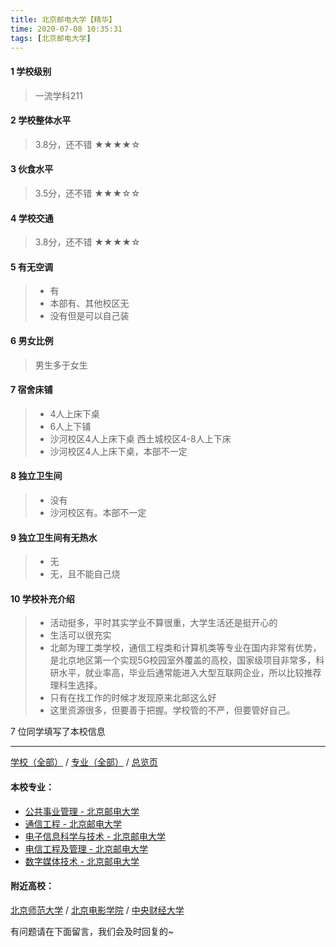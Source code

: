 ```yaml
---
title: 北京邮电大学【精华】
time: 2020-07-08 10:35:31
tags: [北京邮电大学]
---
```

#### 1 学校级别
> 一流学科211


#### 2 学校整体水平
> 3.8分，还不错
★★★★☆

#### 3 伙食水平
>  3.5分，还不错
★★★☆☆


#### 4 学校交通
> 3.8分，还不错
★★★★☆


#### 5 有无空调
> - 有
> - 本部有、其他校区无
> - 没有但是可以自己装

#### 6 男女比例
> 男生多于女生


#### 7 宿舍床铺
> - 4人上床下桌
> - 6人上下铺
> - 沙河校区4人上床下桌 西土城校区4-8人上下床
> - 沙河校区4人上床下桌，本部不一定
 

#### 8 独立卫生间
> - 没有
> - 沙河校区有。本部不一定

#### 9 独立卫生间有无热水
> - 无
> - 无，且不能自己烧

#### 10 学校补充介绍
> - 活动挺多，平时其实学业不算很重，大学生活还是挺开心的
  
> - 生活可以很充实
  
> - 北邮为理工类学校，通信工程类和计算机类等专业在国内非常有优势，是北京地区第一个实现5G校园室外覆盖的高校，国家级项目非常多，科研水平，就业率高，毕业后通常能进入大型互联网企业，所以比较推荐理科生选择。
> - 只有在找工作的时候才发现原来北邮这么好
> - 这里资源很多，但要善于把握。学校管的不严，但要管好自己。


7 位同学填写了本校信息
***
[学校（全部）](https://univgo.github.io/2020/07/08/3efa6bcca419) / [专业（全部）](https://univgo.github.io/2020/07/08/2d4c6d3552c2) / [总览页](https://univgo.github.io/2020/07/08/445daeb4fa00)
#### 本校专业：
- [公共事业管理 - 北京邮电大学](https://univgo.github.io/2020/07/08/20d787cabeed)
- [通信工程 - 北京邮电大学](https://univgo.github.io/2020/07/08/91bd2ad04308)
- [电子信息科学与技术 - 北京邮电大学](https://univgo.github.io/2020/07/08/60133dfd6cff)
- [电信工程及管理 - 北京邮电大学](https://univgo.github.io/2020/07/08/8840fed0c9dc)
- [数字媒体技术 - 北京邮电大学](https://univgo.github.io/2020/07/08/3a656fceae8d)

#### 附近高校：
[北京师范大学](https://univgo.github.io/2020/07/08/d58864e1a515) / [北京电影学院](https://univgo.github.io/2020/07/08/9d2fe62d3177) / [中央财经大学](https://univgo.github.io/2020/07/08/16164b551300)


有问题请在下面留言，我们会及时回复的~
